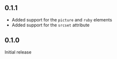 ## 0.1.1

* Added support for the `picture` and `ruby` elements
* Added support for the `srcset` attribute


## 0.1.0

Initial release